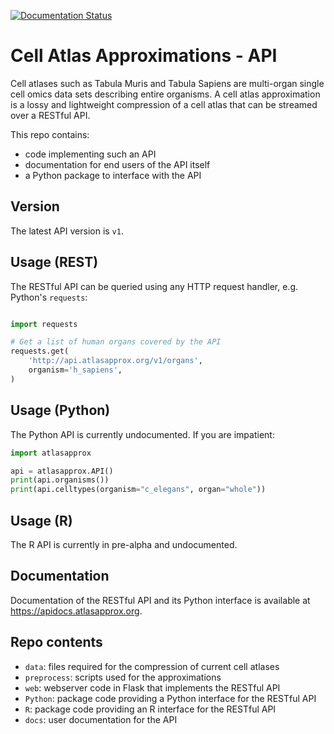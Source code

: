 [![Documentation Status](https://readthedocs.org/projects/atlasapprox/badge/?version=latest)](https://apidocs.atlasapprox.org/en/latest/?badge=latest)

Cell Atlas Approximations - API
===============================
Cell atlases such as Tabula Muris and Tabula Sapiens are multi-organ single cell omics data sets describing entire organisms. A cell atlas approximation is a lossy and lightweight compression of a cell atlas that can be streamed over a RESTful API.

This repo contains:
- code implementing such an API
- documentation for end users of the API itself
- a Python package to interface with the API

Version
-------
The latest API version is `v1`.

Usage (REST)
------------
The RESTful API can be queried using any HTTP request handler, e.g. Python's `requests`:
```python

import requests

# Get a list of human organs covered by the API
requests.get(
    'http://api.atlasapprox.org/v1/organs',
    organism='h_sapiens',
)
```

Usage (Python)
--------------
The Python API is currently undocumented. If you are impatient:

```python
import atlasapprox

api = atlasapprox.API()
print(api.organisms())
print(api.celltypes(organism="c_elegans", organ="whole"))
```


Usage (R)
--------------
The R API is currently in pre-alpha and undocumented.


Documentation
-------------
Documentation of the RESTful API and its Python interface is available at https://apidocs.atlasapprox.org.


Repo contents
-------------
- `data`: files required for the compression of current cell atlases
- `preprocess`: scripts used for the approximations
- `web`: webserver code in Flask that implements the RESTful API
- `Python`: package code providing a Python interface for the RESTful API
- `R`: package code providing an R interface for the RESTful API
- `docs`: user documentation for the API
